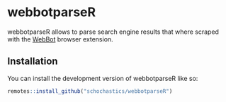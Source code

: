 
<!-- README.md is generated from README.Rmd. Please edit that file -->

# webbotparseR

<!-- badges: start -->
<!-- badges: end -->

webbotparseR allows to parse search engine results that where scraped
with the [WebBot](https://github.com/gesiscss/WebBot) browser extension.

## Installation

You can install the development version of webbotparseR like so:

``` r
remotes::install_github("schochastics/webbotparseR")
```
